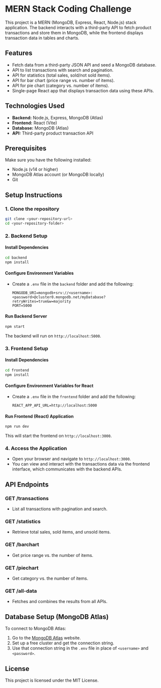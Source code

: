 # MERN Stack Coding Challenge

This project is a MERN (MongoDB, Express, React, Node.js) stack application. The backend interacts with a third-party API to fetch product transactions and store them in MongoDB, while the frontend displays transaction data in tables and charts.

## Features
- Fetch data from a third-party JSON API and seed a MongoDB database.
- API to list transactions with search and pagination.
- API for statistics (total sales, sold/not sold items).
- API for bar chart (price range vs. number of items).
- API for pie chart (category vs. number of items).
- Single-page React app that displays transaction data using these APIs.

## Technologies Used
- **Backend:** Node.js, Express, MongoDB (Atlas)
- **Frontend:** React (Vite)
- **Database:** MongoDB (Atlas)
- **API:** Third-party product transaction API

## Prerequisites
Make sure you have the following installed:
- Node.js (v14 or higher)
- MongoDB Atlas account (or MongoDB locally)
- Git

## Setup Instructions

### 1. Clone the repository
```bash
git clone <your-repository-url>
cd <your-repository-folder>
```

### 2. Backend Setup

#### Install Dependencies
```bash
cd backend
npm install
```

#### Configure Environment Variables
- Create a `.env` file in the `backend` folder and add the following:
  ```plaintext
  MONGODB_URI=mongodb+srv://<username>:<password>@cluster0.mongodb.net/myDatabase?retryWrites=true&w=majority
  PORT=5000
  ```

#### Run Backend Server
```bash
npm start
```
The backend will run on `http://localhost:5000`.

### 3. Frontend Setup

#### Install Dependencies
```bash
cd frontend
npm install
```

#### Configure Environment Variables for React
- Create a `.env` file in the `frontend` folder and add the following:
  ```plaintext
  REACT_APP_API_URL=http://localhost:5000
  ```

#### Run Frontend (React) Application
```bash
npm run dev
```
This will start the frontend on `http://localhost:3000`.

### 4. Access the Application

- Open your browser and navigate to `http://localhost:3000`.
- You can view and interact with the transactions data via the frontend interface, which communicates with the backend APIs.

## API Endpoints

### GET /transactions
- List all transactions with pagination and search.

### GET /statistics
- Retrieve total sales, sold items, and unsold items.

### GET /barchart
- Get price range vs. the number of items.

### GET /piechart
- Get category vs. the number of items.

### GET /all-data
- Fetches and combines the results from all APIs.

## Database Setup (MongoDB Atlas)
To connect to MongoDB Atlas:
1. Go to the [MongoDB Atlas](https://cloud.mongodb.com/) website.
2. Set up a free cluster and get the connection string.
3. Use that connection string in the `.env` file in place of `<username>` and `<password>`.

## License
This project is licensed under the MIT License.